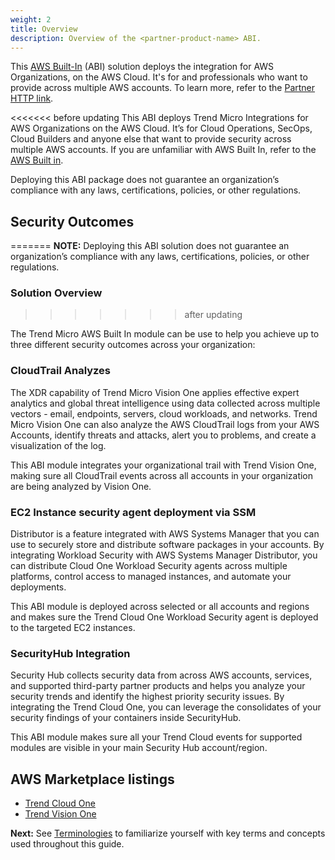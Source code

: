 ```yaml
---
weight: 2
title: Overview
description: Overview of the <partner-product-name> ABI.
---
```


This [AWS Built-In](https://aws.amazon.com/builtin) (ABI) solution deploys the <partner-product-name> integration for AWS Organizations, on the AWS Cloud. It's for <persoma-1> and <persona-2> professionals who want to provide <functionality details> across multiple AWS accounts. To learn more, refer to the [Partner HTTP link](https://partner-name.com/link).

<<<<<<< before updating
This ABI deploys Trend Micro Integrations for AWS Organizations on the AWS Cloud. It’s for Cloud Operations, SecOps, Cloud Builders and anyone else that want to provide security across multiple AWS accounts. If you are unfamiliar with AWS Built In, refer to the [AWS Built in](https://aws.amazon.com/builtin).

Deploying this ABI package does not guarantee an organization’s compliance with any laws, certifications, policies, or other regulations.

## Security Outcomes
=======
**NOTE:** Deploying this ABI solution does not guarantee an organization’s compliance with any laws, certifications, policies, or other regulations.

### Solution Overview
>>>>>>> after updating

The Trend Micro AWS Built In module can be use to help you achieve up to three different security outcomes across your organization:

### CloudTrail Analyzes

The XDR capability of Trend Micro Vision One applies effective expert analytics and global threat intelligence using data collected across multiple vectors - email, endpoints, servers, cloud workloads, and networks. Trend Micro Vision One can also analyze the AWS CloudTrail logs from your AWS Accounts, identify threats and attacks, alert you to problems, and create a visualization of the log.

This ABI module integrates your organizational trail with Trend Vision One, making sure all CloudTrail events across all accounts in your organization are being analyzed by Vision One.

### EC2 Instance security agent deployment via SSM

Distributor is a feature integrated with AWS Systems Manager that you can use to securely store and distribute software packages in your accounts. By integrating Workload Security with AWS Systems Manager Distributor, you can distribute Cloud One Workload Security agents across multiple platforms, control access to managed instances, and automate your deployments.

This ABI module is deployed across selected or all accounts and regions and makes sure the Trend Cloud One Workload Security agent is deployed to the targeted EC2 instances.

### SecurityHub Integration

Security Hub collects security data from across AWS accounts, services, and supported third-party partner products and helps you analyze your security trends and identify the highest priority security issues. By integrating the Trend Cloud One, you can leverage the consolidates of your security findings of your containers inside SecurityHub.

This ABI module makes sure all your Trend Cloud events for supported modules are visible in your main Security Hub account/region.

## AWS Marketplace listings

* [Trend Cloud One](https://aws.amazon.com/marketplace/pp/prodview-g232pyu6l55l4)
* [Trend Vision One](https://aws.amazon.com/marketplace/pp/prodview-jktqkevcm3zbc)

**Next:** See [Terminologies](/terminologies/index.html) to familiarize yourself with key terms and concepts used throughout this guide.
